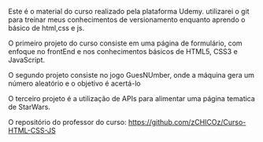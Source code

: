 Este é o material do curso realizado pela plataforma Udemy.
utilizarei o git para treinar meus conhecimentos de versionamento enquanto aprendo o básico de html,css e js.

O primeiro projeto do curso consiste em uma página de formulário, com enfoque no frontEnd e nos conhecimentos básicos de HTML5, CSS3 e JavaScript.

O segundo projeto consiste no jogo GuesNUmber, onde a máquina gera um número aleatório e o objetivo é acertá-lo

O terceiro projeto é a utilização de APIs para alimentar uma página tematica de StarWars.

O repositório do professor do curso: https://github.com/zCHICOz/Curso-HTML-CSS-JS

